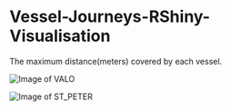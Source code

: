 # Vessel-Journeys-RShiny-Visualisation

The maximum distance(meters) covered by each vessel.

![Image of VALO](https://i.ibb.co/JFRP0L0/Screen-Shot-2020-10-05-at-11-19-39-pm.png)


![Image of ST_PETER](https://i.ibb.co/FmCG98X/Screen-Shot-2020-10-05-at-11-10-17-pm.png)
